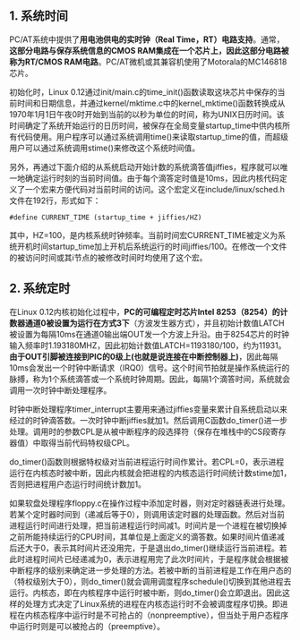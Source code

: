 ## 1. 系统时间

PC/AT系统中提供了**用电池供电的实时钟（Real Time，RT）电路支持**。通常，**这部分电路与保存系统信息的CMOS RAM集成在一个芯片上，因此这部分电路被称为RT/CMOS RAM电路**。PC/AT微机或其兼容机使用了Motorala的MC146818芯片。

初始化时，Linux 0.12通过init/main.c的time\_init()函数读取这块芯片中保存的当前时间和日期信息，并通过kernel/mktime.c中的kernel\_mktime()函数转换成从1970年1月1日午夜0时开始到当前的以秒为单位的时间，称为UNIX日历时间。该时间确定了系统开始运行的日历时间，被保存在全局变量startup\_time中供内核所有代码使用。用户程序可以通过系统调用time()来读取startup\_time的值，而超级用户可以通过系统调用stime()来修改这个系统时间值。

另外，再通过下面介绍的从系统启动开始计数的系统滴答值jiffies，程序就可以唯一地确定运行时刻的当前时间值。由于每个滴答定时值是10ms，因此内核代码定义了一个宏来方便代码对当前时间的访问。这个宏定义在include/linux/sched.h文件在192行，形式如下：

```
#define CURRENT_TIME (startup_time + jiffies/HZ)
```

其中，HZ=100，是内核系统时钟频率。当前时间宏CURRENT\_TIME被定义为系统开机时间startup_time加上开机后系统运行的时间jiffies/100。在修改一个文件的被访问时间或其i节点的被修改时间时均使用了这个宏。

## 2. 系统定时

在Linux 0.12内核初始化过程中，**PC的可编程定时芯片Intel 8253（8254）的计数器通道0被设置为运行在方式3下**（方波发生器方式），并且初始计数值LATCH被设置为每隔10ms在通道0输出端OUT发一个方波上升沿。由于8254芯片的时钟输入频率时1.193180MHZ，因此初始计数值LATCH=1193180/100，约为11931。**由于OUT引脚被连接到PIC的0级上(也就是说连接在中断控制器上)**，因此每隔10ms会发出一个时钟中断请求（IRQ0）信号。这个时间节拍就是操作系统运行的脉搏，称为1个系统滴答或一个系统时钟周期。因此，每隔1个滴答时间，系统就会调用一次时钟中断处理程序。

时钟中断处理程序timer\_interrupt主要用来通过jiffies变量来累计自系统启动以来经过的时钟滴答数。一次时钟中断jiffies就加1。然后调用C函数do\_timer()进一步处理。调用时的参数CPL是从被中断程序的段选择符（保存在堆栈中的CS段寄存器值）中取得当前代码特权级CPL。

do\_timer()函数则根据特权级对当前进程运行时间作累计。若CPL=0，表示进程运行在内核态时被中断，因此内核就会把进程的内核态运行时间统计数stime加1，否则把进程用户态运行时间统计数加1。

如果软盘处理程序floppy.c在操作过程中添加定时器，则对定时器链表进行处理。若某个定时器时间到（递减后等于0），则调用该定时器的处理函数。然后对当前进程运行时间进行处理，把当前进程运行时间减1。时间片是一个进程在被切换掉之前所能持续运行的CPU时间，其单位是上面定义的滴答数。如果时间片值递减后还大于0，表示其时间片还没用完，于是退出do\_timer()继续运行当前进程。若此时进程时间片已经递减为0，表示进程用完了此次时间片，于是程序就会根据被中断程序的级别来确定进一步处理的方法。若被中断的当前进程是工作在用户态的（特权级别大于0），则do\_timer()就会调用调度程序schedule()切换到其他进程去运行。内核态，即在内核程序中运行时被中断，则do\_timer()会立即退出。因此这样的处理方式决定了Linux系统的进程在内核态运行时不会被调度程序切换。即进程在内核态程序中运行时是不可抢占的（nonpreemptive），但当处于用户态程序中运行时则是可以被抢占的（preemptive）。

